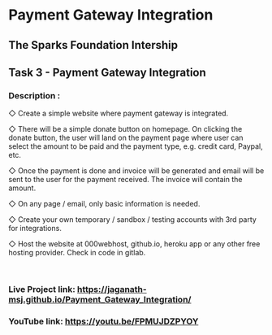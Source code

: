 # Payment Gateway Integration

## The Sparks Foundation Intership
## Task 3 - Payment Gateway Integration

### Description : 
◇ Create a simple website where payment gateway is integrated.

◇ There will be a simple donate button on homepage. On clicking the donate button, the user will land on the payment page where user can select the amount to be paid and the payment type, e.g. credit card, Paypal, etc.

◇ Once the payment is done and invoice will be generated and email will be sent to the user for the payment received. The invoice will contain the amount.

◇ On any page / email, only basic information is needed.

◇ Create your own temporary / sandbox / testing accounts with 3rd party for integrations.

◇ Host the website at 000webhost, github.io, heroku app or any other free hosting provider. Check in code in gitlab.

<br>

### Live Project link: https://jaganath-msj.github.io/Payment_Gateway_Integration/

### YouTube link: https://youtu.be/FPMUJDZPYOY
